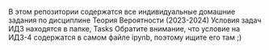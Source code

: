 В этом репозитории содержатся все индивидуальные домашние задания по дисциплине Теория Вероятности (2023-2024)
Условия задач ИДЗ находятся в папке, Tasks
Обратите внимание, что условие на ИДЗ-4 содержатся в самом файле ipynb, поэтому ищите его там ;)
